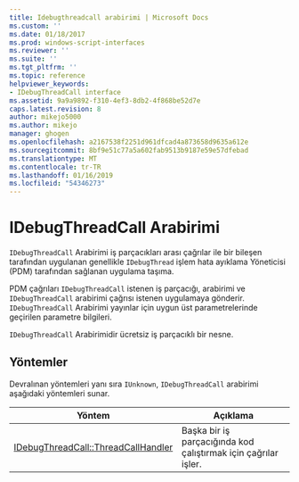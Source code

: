 ```yaml
---
title: Idebugthreadcall arabirimi | Microsoft Docs
ms.custom: ''
ms.date: 01/18/2017
ms.prod: windows-script-interfaces
ms.reviewer: ''
ms.suite: ''
ms.tgt_pltfrm: ''
ms.topic: reference
helpviewer_keywords:
- IDebugThreadCall interface
ms.assetid: 9a9a9892-f310-4ef3-8db2-4f868be52d7e
caps.latest.revision: 8
author: mikejo5000
ms.author: mikejo
manager: ghogen
ms.openlocfilehash: a2167538f2251d961dfcad4a873658d9635a612e
ms.sourcegitcommit: 8bf9e51c77a5a602fab9513b9187e59e57dfebad
ms.translationtype: MT
ms.contentlocale: tr-TR
ms.lasthandoff: 01/16/2019
ms.locfileid: "54346273"
---
```

# <a name="idebugthreadcall-interface"></a>IDebugThreadCall Arabirimi
`IDebugThreadCall` Arabirimi iş parçacıkları arası çağrılar ile bir bileşen tarafından uygulanan genellikle `IDebugThread` işlem hata ayıklama Yöneticisi (PDM) tarafından sağlanan uygulama taşıma.  
  
 PDM çağrıları `IDebugThreadCall` istenen iş parçacığı, arabirimi ve `IDebugThreadCall` arabirimi çağrısı istenen uygulamaya gönderir. `IDebugThreadCall` Arabirimi yayınlar için uygun üst parametrelerinde geçirilen parametre bilgileri.  
  
 `IDebugThreadCall` Arabirimidir ücretsiz iş parçacıklı bir nesne.  
  
## <a name="methods"></a>Yöntemler  
 Devralınan yöntemleri yanı sıra `IUnknown`, `IDebugThreadCall` arabirimi aşağıdaki yöntemleri sunar.  
  
|Yöntem|Açıklama|  
|------------|-----------------|  
|[IDebugThreadCall::ThreadCallHandler](../../winscript/reference/idebugthreadcall-threadcallhandler.md)|Başka bir iş parçacığında kod çalıştırmak için çağrılar işler.|